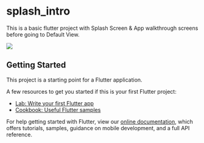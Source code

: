 # splash_intro

This is a basic flutter project with Splash Screen & App walkthrough screens before going to Default View.

<img src="https://i.gyazo.com/a52e7b86612fbf6e4bc8bb43a616e98f.gif"/>

## Getting Started

This project is a starting point for a Flutter application.

A few resources to get you started if this is your first Flutter project:

- [Lab: Write your first Flutter app](https://flutter.io/docs/get-started/codelab)
- [Cookbook: Useful Flutter samples](https://flutter.io/docs/cookbook)

For help getting started with Flutter, view our 
[online documentation](https://flutter.io/docs), which offers tutorials, 
samples, guidance on mobile development, and a full API reference.
